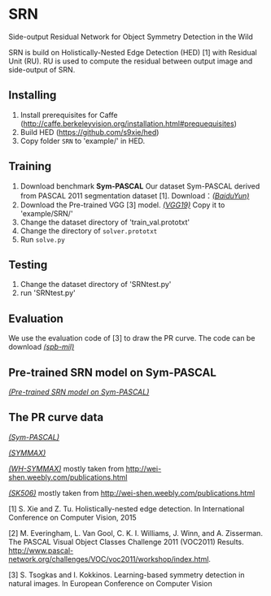 # SRN
Side-output Residual Network for Object Symmetry Detection in the Wild

SRN is build on Holistically-Nested Edge Detection (HED) [1] with Residual Unit (RU). RU is used to compute the residual between output image and side-output of SRN.

## Installing
1. Install prerequisites for Caffe (http://caffe.berkeleyvision.org/installation.html#prequequisites)
1. Build HED (https://github.com/s9xie/hed)
1. Copy folder `SRN` to 'example/' in HED. 

## Training
1. Download benchmark **Sym-PASCAL**
Our dataset Sym-PASCAL derived from PASCAL 2011 segmentation dataset [1].
Download：[*(BaiduYun)*](http://pan.baidu.com/s/1jIsJSkm)
1. Download the Pre-trained VGG [3] model.
[*(VGG19)*](https://gist.github.com/ksimonyan/3785162f95cd2d5fee77#file-readme-md)
Copy it to 'example/SRN/'
1. Change the dataset directory of 'train_val.prototxt'
1. Change the directory of `solver.prototxt`
1. Run `solve.py`

## Testing
1. Change the dataset directory of 'SRNtest.py'
1. run 'SRNtest.py'

## Evaluation
We use the evaluation code of [3] to draw the PR curve. The code can be download [*(spb-mil)*](https://github.com/tsogkas/spb-mil)

## Pre-trained SRN model on Sym-PASCAL
[*(Pre-trained SRN model on Sym-PASCAL)*](http://pan.baidu.com/s/1eR52M2I)

## The PR curve data
[*(Sym-PASCAL)*](http://pan.baidu.com/s/1gf5GYS7)

[*(SYMMAX)*](http://pan.baidu.com/s/1i4Rbys9)

[*(WH-SYMMAX)*](http://pan.baidu.com/s/1o7UUUk6) mostly taken from http://wei-shen.weebly.com/publications.html

[*(SK506)*](http://pan.baidu.com/s/1nuMP0hz) mostly taken from http://wei-shen.weebly.com/publications.html


[1]  S. Xie and Z. Tu. Holistically-nested edge detection. In International Conference on Computer Vision, 2015

[2]  M. Everingham, L. Van Gool, C. K. I. Williams, J. Winn, and A. Zisserman. The PASCAL Visual Object Classes Challenge 2011 (VOC2011) Results. http://www.pascal-network.org/challenges/VOC/voc2011/workshop/index.html.

[3]  S. Tsogkas and I. Kokkinos. Learning-based symmetry detection in natural images. In European Conference on Computer Vision
